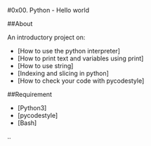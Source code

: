 #0x00. Python - Hello world

##About

An introductory project on:
- [How to use the python interpreter]
- [How to print text and variables using print]
- [How to use string]
- [Indexing and slicing in python]
- [How to check your code with pycodestyle]

##Requirement

- [Python3]
- [pycodestyle]
- [Bash]

..
